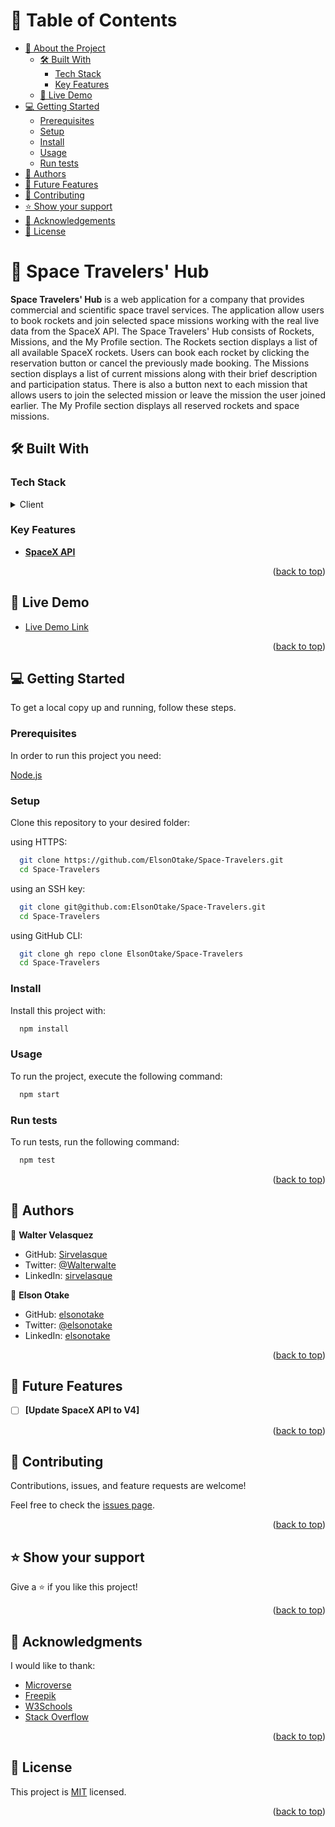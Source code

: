 <a name="readme-top"></a>

<!-- TABLE OF CONTENTS -->

# 📗 Table of Contents

- [📖 About the Project](#about-project)
  - [🛠 Built With](#built-with)
    - [Tech Stack](#tech-stack)
    - [Key Features](#key-features)
  - [🚀 Live Demo](#live-demo)
- [💻 Getting Started](#getting-started)
  - [Prerequisites](#prerequisites)
  - [Setup](#setup)
  - [Install](#install)
  - [Usage](#usage)
  - [Run tests](#run-tests)
- [👥 Authors](#authors)
- [🔭 Future Features](#future-features)
- [🤝 Contributing](#contributing)
- [⭐️ Show your support](#support)
- [🙏 Acknowledgements](#acknowledgements)
- [📝 License](#license)

<!-- PROJECT DESCRIPTION -->

# 📖 Space Travelers' Hub <a name="about-project"></a>

**Space Travelers' Hub** is a web application for a company that provides commercial and scientific space travel services. The application allow users to book rockets and join selected space missions working with the real live data from the SpaceX API.
The Space Travelers' Hub consists of Rockets, Missions, and the My Profile section.
The Rockets section displays a list of all available SpaceX rockets. Users can book each rocket by clicking the reservation button or cancel the previously made booking.
The Missions section displays a list of current missions along with their brief description and participation status. There is also a button next to each mission that allows users to join the selected mission or leave the mission the user joined earlier.
The My Profile section displays all reserved rockets and space missions.

## 🛠 Built With <a name="built-with"></a>

### Tech Stack <a name="tech-stack"></a>

<details>
  <summary>Client</summary>
  <ul>
    <li><a href="https://reactjs.org/">React.js</a></li>
    <li><a href="https://redux.js.org/">Redux</a></li>
  </ul>
</details>

<!-- Features -->

### Key Features <a name="key-features"></a>

- **[SpaceX API](https://docs.spacexdata.com/)**

<p align="right">(<a href="#readme-top">back to top</a>)</p>

<!-- LIVE DEMO -->

## 🚀 Live Demo <a name="live-demo"></a>

- [Live Demo Link](https://elsonotake-space-travelers.netlify.app)

<p align="right">(<a href="#readme-top">back to top</a>)</p>

<!-- GETTING STARTED -->

## 💻 Getting Started <a name="getting-started"></a>

To get a local copy up and running, follow these steps.

### Prerequisites

In order to run this project you need:

<a href="https://nodejs.org/">Node.js</a>

### Setup

Clone this repository to your desired folder:

using HTTPS:
```sh
  git clone https://github.com/ElsonOtake/Space-Travelers.git
  cd Space-Travelers
```

using an SSH key:
```sh
  git clone git@github.com:ElsonOtake/Space-Travelers.git
  cd Space-Travelers
```

using GitHub CLI:
```sh
  git clone gh repo clone ElsonOtake/Space-Travelers
  cd Space-Travelers
```

### Install

Install this project with:

```sh
  npm install
```

### Usage

To run the project, execute the following command:

```sh
  npm start
```

### Run tests

To run tests, run the following command:

```sh
  npm test
```

<p align="right">(<a href="#readme-top">back to top</a>)</p>

<!-- AUTHORS -->

## 👥 Authors <a name="authors"></a>

👤 **Walter Velasquez**

- GitHub: [Sirvelasque](https://github.com/Sirvelasque)
- Twitter: [@Walterwalte](https://twitter.com/Walterwalte)
- LinkedIn: [sirvelasque](https://www.linkedin.com/in/sirvelasque)

👤 **Elson Otake**

- GitHub: [elsonotake](https://github.com/elsonotake)
- Twitter: [@elsonotake](https://twitter.com/elsonotake)
- LinkedIn: [elsonotake](https://linkedin.com/in/elsonotake)

<p align="right">(<a href="#readme-top">back to top</a>)</p>

<!-- FUTURE FEATURES -->

## 🔭 Future Features <a name="future-features"></a>

- [ ] **[Update SpaceX API to V4]**

<p align="right">(<a href="#readme-top">back to top</a>)</p>

<!-- CONTRIBUTING -->

## 🤝 Contributing <a name="contributing"></a>

Contributions, issues, and feature requests are welcome!

Feel free to check the [issues page](../../issues/).

<p align="right">(<a href="#readme-top">back to top</a>)</p>

<!-- SUPPORT -->

## ⭐️ Show your support <a name="support"></a>

Give a ⭐️ if you like this project!

<p align="right">(<a href="#readme-top">back to top</a>)</p>

<!-- ACKNOWLEDGEMENTS -->

## 🙏 Acknowledgments <a name="acknowledgements"></a>

I would like to thank:

- [Microverse](https://www.microverse.org/)
- [Freepik](https://www.flaticon.com/free-icons/planet)
- [W3Schools](https://www.w3schools.com/)
- [Stack Overflow](https://stackoverflow.com/)

<p align="right">(<a href="#readme-top">back to top</a>)</p>

<!-- LICENSE -->

## 📝 License <a name="license"></a>

This project is [MIT](./MIT) licensed.

<p align="right">(<a href="#readme-top">back to top</a>)</p>
